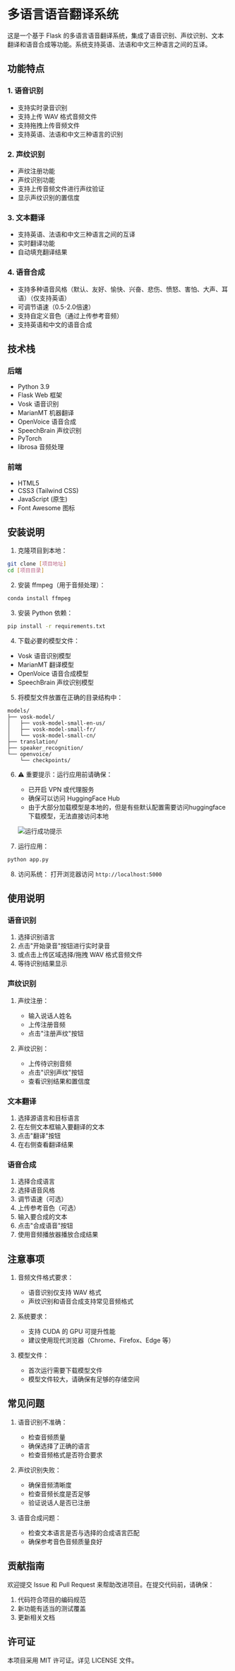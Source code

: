 # 多语言语音翻译系统

这是一个基于 Flask 的多语言语音翻译系统，集成了语音识别、声纹识别、文本翻译和语音合成等功能。系统支持英语、法语和中文三种语言之间的互译。

## 功能特点

### 1. 语音识别
- 支持实时录音识别
- 支持上传 WAV 格式音频文件
- 支持拖拽上传音频文件
- 支持英语、法语和中文三种语言的识别

### 2. 声纹识别
- 声纹注册功能
- 声纹识别功能
- 支持上传音频文件进行声纹验证
- 显示声纹识别的置信度

### 3. 文本翻译
- 支持英语、法语和中文三种语言之间的互译
- 实时翻译功能
- 自动填充翻译结果

### 4. 语音合成
- 支持多种语音风格（默认、友好、愉快、兴奋、悲伤、愤怒、害怕、大声、耳语）（仅支持英语）
- 可调节语速（0.5-2.0倍速）
- 支持自定义音色（通过上传参考音频）
- 支持英语和中文的语音合成

## 技术栈

### 后端
- Python 3.9
- Flask Web 框架
- Vosk 语音识别
- MarianMT 机器翻译
- OpenVoice 语音合成
- SpeechBrain 声纹识别
- PyTorch
- librosa 音频处理

### 前端
- HTML5
- CSS3 (Tailwind CSS)
- JavaScript (原生)
- Font Awesome 图标

## 安装说明

1. 克隆项目到本地：
```bash
git clone [项目地址]
cd [项目目录]
```

2. 安装 ffmpeg（用于音频处理）：
```bash
conda install ffmpeg
```

3. 安装 Python 依赖：
```bash
pip install -r requirements.txt
```

4. 下载必要的模型文件：
- Vosk 语音识别模型
- MarianMT 翻译模型
- OpenVoice 语音合成模型
- SpeechBrain 声纹识别模型

5. 将模型文件放置在正确的目录结构中：
```
models/
├── vosk-model/
│   ├── vosk-model-small-en-us/
│   ├── vosk-model-small-fr/
│   └── vosk-model-small-cn/
├── translation/
├── speaker_recognition/
└── openvoice/
    └── checkpoints/
```

6. ⚠️ 重要提示：运行应用前请确保：
   - 已开启 VPN 或代理服务
   - 确保可以访问 HuggingFace Hub
   - 由于大部分加载模型是本地的，但是有些默认配置需要访问huggingface下载模型，无法直接访问本地
   
   ![运行成功提示](warnings.png)

7. 运行应用：
```bash
python app.py
```

8. 访问系统：
打开浏览器访问 `http://localhost:5000`

## 使用说明

### 语音识别
1. 选择识别语言
2. 点击"开始录音"按钮进行实时录音
3. 或点击上传区域选择/拖拽 WAV 格式音频文件
4. 等待识别结果显示

### 声纹识别
1. 声纹注册：
   - 输入说话人姓名
   - 上传注册音频
   - 点击"注册声纹"按钮

2. 声纹识别：
   - 上传待识别音频
   - 点击"识别声纹"按钮
   - 查看识别结果和置信度

### 文本翻译
1. 选择源语言和目标语言
2. 在左侧文本框输入要翻译的文本
3. 点击"翻译"按钮
4. 在右侧查看翻译结果

### 语音合成
1. 选择合成语言
2. 选择语音风格
3. 调节语速（可选）
4. 上传参考音色（可选）
5. 输入要合成的文本
6. 点击"合成语音"按钮
7. 使用音频播放器播放合成结果

## 注意事项

1. 音频文件格式要求：
   - 语音识别仅支持 WAV 格式
   - 声纹识别和语音合成支持常见音频格式

2. 系统要求：
   - 支持 CUDA 的 GPU 可提升性能
   - 建议使用现代浏览器（Chrome、Firefox、Edge 等）

3. 模型文件：
   - 首次运行需要下载模型文件
   - 模型文件较大，请确保有足够的存储空间

## 常见问题

1. 语音识别不准确：
   - 检查音频质量
   - 确保选择了正确的语言
   - 检查音频格式是否符合要求

2. 声纹识别失败：
   - 确保音频清晰度
   - 检查音频长度是否足够
   - 验证说话人是否已注册

3. 语音合成问题：
   - 检查文本语言是否与选择的合成语言匹配
   - 确保参考音色音频质量良好

## 贡献指南

欢迎提交 Issue 和 Pull Request 来帮助改进项目。在提交代码前，请确保：

1. 代码符合项目的编码规范
2. 新功能有适当的测试覆盖
3. 更新相关文档

## 许可证

本项目采用 MIT 许可证。详见 LICENSE 文件。 

